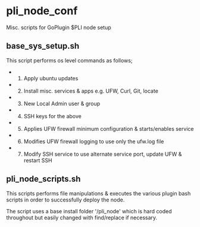 # pli_node_conf
Misc. scripts for GoPlugin $PLI node setup


## base_sys_setup.sh

This script performs os level commands as follows;
- 1. Apply ubuntu updates
- 2. Install misc. services & apps e.g. UFW, Curl, Git, locate 
- 3. New Local Admin user & group
- 4. SSH keys for the above 
- 5. Applies UFW firewall minimum configuration & starts/enables service
- 6. Modifies UFW firewall logging to use only the ufw.log file
- 7. Modify SSH service to use alternate service port, update UFW & restart SSH


## pli_node_scripts.sh

This scripts performs file manipulations & executes the various plugin bash scripts in order 
to successfully deploy the node. 

The script uses a base install folder '/pli_node' which is hard coded throughout but easily changed with find/replace if necessary.
